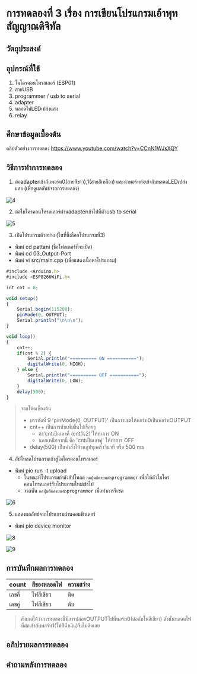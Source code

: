# การทดลองที่ 3 เรื่อง การเขียนโปรแกรมเอ้าพุทสัญญาณดิจิทัล
## วัตถุประสงค์

## อุปกรณ์ที่ใช้
1. ไมโครคอนโทรลเลอร์ (ESP01)
2. สายUSB
3. programmer / usb to serial
4. adapter
5. หลอดไฟLEDเปล่งแสง
6. relay
## ศึกษาข้อมูลเบื้องต้น
คลิปตัวอย่างการทดลอง https://www.youtube.com/watch?v=CCnN1WJsXQY
## วิธีการทำการทดลอง
1. ต่อadapterเข้ากับพอร์ท0(สายสีขาว),1(สายสีเหลือง) และนำพอร์ทต่อเข้ากับหลอดLEDเปล่งแสง (เพื่อดูผลลัพธ์จากการทดลอง)

![4](https://user-images.githubusercontent.com/80879818/112313689-b4dbe080-8cda-11eb-87ca-6766a18c049f.jpg)


2. ต่อไมโครคอนโทรลเลอร์ผ่านadapterเข้าไปที่ตัวusb to serial

![5](https://user-images.githubusercontent.com/80879818/112314208-56633200-8cdb-11eb-93c1-f1e51f3d3936.jpg)

3. เปิดโปรแกรมตัวอย่าง (ในที่นี้เลือกโปรแกรมที่3)
* พิมพ์ cd pattani (ชื่อโฟลเดอร์ที่จะเปิด)
* พิมพ์ cd 03_Output-Port
* พิมพ์ vi src/main.cpp (เพื่อแสดงเนื้อหาโปรแกรม)
```javascript
#include <Arduino.h>
#include <ESP8266WiFi.h>

int cnt = 0;

void setup()
{
	Serial.begin(115200);
	pinMode(0, OUTPUT);
	Serial.println("\n\n\n");
}

void loop()
{
	cnt++;
	if(cnt % 2) {
		Serial.println("========== ON ===========");
		digitalWrite(0, HIGH);
	} else {
		Serial.println("========== OFF ===========");
		digitalWrite(0, LOW);
	}
	delay(500);
}
```
> จากโค้ดเบื้องต้น
> * บรรทัดที่ 9 'pinMode(0, OUTPUT)' เป็นการเซตให้พอร์ท0เป็นพอร์ทOUTPUT
> * cnt++ เป็นการนับเพิ่มขึ้นไปเรื่อยๆ 
>   * ถ้า'cntเป็นเลขคี่ (cnt%2)'ให้ทำการ ON
>   * นอกเหนือจากนี้ คือ 'cntเป็นเลขคู่' ให้ทำการ OFF
> * delay(500) เป็นคำสั่งให้วนลูปทุกครึ่งวินาที หรือ 500 ms
4. อัปโหลดโปรแกรมเข้าสู่ไมโครคอนโทรลเลอร์
* พิมพ์ pio run -t upload
	* ในขณะที่โปรแกรมกำลังอัปโหลด `กดปุ่มสีดำบนตัวprogrammer` เพื่อให้ตัวไมโครคอนโทรลเลอร์รับโปรแกรมใหม่เข้าไป
	* จากนั้น `กดปุ่มสีแดงบนตัวprogrammer` เพื่อทำการรีเซต

![6](https://user-images.githubusercontent.com/80879818/112324689-a0e9ac00-8ce5-11eb-8271-047e9967333e.jpg)

5. แสดงผลลัพธ์จากโปรแกรมผ่านคอมพิวเตอร์
* พิมพ์ pio device monitor

![8](https://user-images.githubusercontent.com/80879818/112325198-0fc70500-8ce6-11eb-94f4-dceb2795eaaa.jpg)

![9](https://user-images.githubusercontent.com/80879818/112326829-739dfd80-8ce7-11eb-909d-d92354b642c8.jpg)

## การบันทึกผลการทดลอง
count | สีของหลอดไฟ | ความสว่าง
----- | ----------- | -------
เลขคี่ | ไฟสีเขียว | ติด
เลขคู่ | ไฟสีเขียว | ดับ
> สังเกตได้ว่าการทดลองนี้มีการปล่อยOUTPUTไปที่พอร์ท0(ต่อกับไฟสีเขียว) ดังนั้นหลอดไฟที่ต่อเข้ากับพอร์ท1(ไฟสีน้ำเงิน)จึงไม่ติดเลย
## อภิปรายผลการทดลอง

## คำถามหลังการทดลอง
